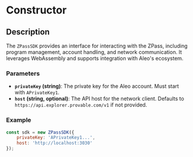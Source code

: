 # Constructor

## Description

The `ZPassSDK` provides an interface for interacting with the ZPass, including program management, account handling, and network communication. It leverages WebAssembly and supports integration with Aleo's ecosystem.

### Parameters

* **`privateKey` (string)**: The private key for the Aleo account. Must start with `APrivateKey1`.
* **`host` (string, optional)**: The API host for the network client. Defaults to `https://api.explorer.provable.com/v1` if not provided.

### Example

```javascript
const sdk = new ZPassSDK({
    privateKey: 'APrivateKey1...',
    host: 'http://localhost:3030'
});
```
